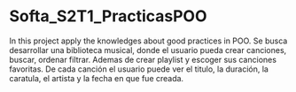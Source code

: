 # Softa_S2T1_PracticasPOO
In this project apply the knowledges about good practices in POO.
Se busca desarrollar una biblioteca musical, donde el usuario pueda crear canciones, buscar, ordenar filtrar.
Ademas de crear playlist y escoger sus canciones favoritas. De cada canción el usuario puede ver el titulo,
la duración, la caratula, el artista y la fecha en que fue creada.